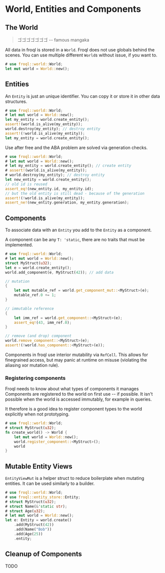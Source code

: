 # World, Entities and Components

## The World
> ゴゴゴゴゴゴゴ -- famous mangaka

All data in froql is stored in a `World`.
Froql does not use globals behind the scenes. 
You can use multiple different `World`s without issue, if you want to.

```rust
# use froql::world::World;
let mut world = World::new();
```


## Entities

An `Entity` is just an unique identifier.
You can copy it or store it in other data structures.

```rust
# use froql::world::World;
# let mut world = World::new();
let my_entity = world.create_entity();
assert!(world.is_alive(my_entity));
world.destroy(my_entity); // destroy entity
assert!(!world.is_alive(my_entity));
let my_entity = world.create_entity();
```

Use after free and the ABA problem are solved via generation checks.

```rust
# use froql::world::World;
# let mut world = World::new();
# let my_entity = world.create_entity(); // create entity
# assert!(world.is_alive(my_entity));
# world.destroy(my_entity); // destroy entity
let new_entity = world.create_entity();
// old id is reused
assert_eq!(new_entity.id, my_entity.id);
// but the old entity is still dead - because of the generation
assert!(!world.is_alive(my_entity));
assert_ne!(new_entity.generation, my_entity.generation);
```


## Components

To associate data with an `Entity` you add to the `Entity` as a component.

A component can be any `T: 'static`, there are no traits that must be implemented.

```rust
# use froql::world::World;
# let mut world = World::new();
struct MyStruct(u32);
let e = world.create_entity();
world.add_component(e, MyStruct(42)); // add data

// mutation
{
    let mut mutable_ref = world.get_component_mut::<MyStruct>(e);
    mutable_ref.0 += 1;
}

// immutable reference
{
    let imm_ref = world.get_component::<MyStruct>(e);
    assert_eq!(43, imm_ref.0);
}

// remove (and drop) component
world.remove_component::<MyStruct>(e);
assert!(!world.has_component::<MyStruct>(e));
```

Components in froql use interior mutability via `RefCell`.
This allows for finegrained access, but may panic at runtime on misuse (violating the aliasing xor mutation rule).

### Registering components

Froql needs to know about what types of components it manages
Components are registered to the world on first use -- if possible.
It isn't possible when the world is accessed immutably, for example in queries.

It therefore is a good idea to register component types to the world explicitly when not prototyping.

```rust
# use froql::world::World;
# struct MyStruct(u32);
fn create_world() -> World {
    let mut world = World::new();
    world.register_component::<MyStruct>();
    world
}
```


## Mutable Entity Views

`EntityViewMut` is a helper struct to reduce boilerplate when mutating entities. 
It can be used similarly to a builder.

```rust 
# use froql::world::World;
# use froql::entity_store::Entity;
# struct MyStruct(u32);
# struct Name(&'static str);
# struct Age(u32);
# let mut world = World::new();
let e: Entity = world.create()
    .add(MyStruct(42))
    .add(Name("Bob"))
    .add(Age(25))
    .entity;
```

## Cleanup of Components

TODO
